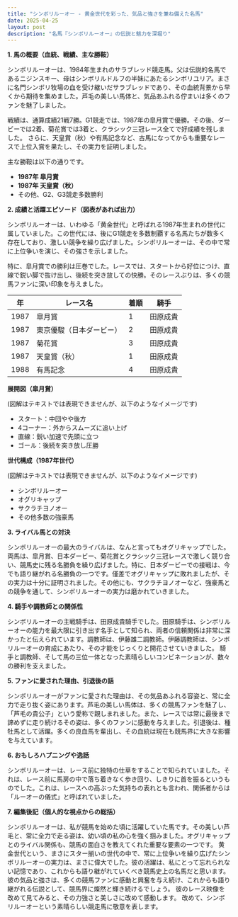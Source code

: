 ```yaml
---
title: "シンボリルーオー - 黄金世代を彩った、気品と強さを兼ね備えた名馬"
date: 2025-04-25
layout: post
description: "名馬『シンボリルーオー』の伝説と魅力を深堀り"
---
```


**1. 馬の概要（血統、戦績、主な勝鞍）**

シンボリルーオーは、1984年生まれのサラブレッド競走馬。父は伝説的名馬であるニジンスキー、母はシンボリルドルフの半妹にあたるシンボリユリア。まさに名門シンボリ牧場の血を受け継いだサラブレッドであり、その血統背景から早くから期待を集めました。芦毛の美しい馬体と、気品あふれる佇まいは多くのファンを魅了しました。

戦績は、通算成績21戦7勝。G1競走では、1987年の皐月賞で優勝。その後、ダービーでは2着、菊花賞では3着と、クラシック三冠レース全てで好成績を残しました。  さらに、天皇賞（秋）や有馬記念など、古馬になってからも重要なレースで上位入賞を果たし、その実力を証明しました。

主な勝鞍は以下の通りです。

* **1987年 皐月賞**
* **1987年 天皇賞（秋）**
* その他、G2、G3競走多数勝利


**2. 成績と活躍エピソード（図表があれば出力）**

シンボリルーオーは、いわゆる「黄金世代」と呼ばれる1987年生まれの世代に属していました。この世代には、後にG1競走を多数制覇する名馬たちが数多く存在しており、激しい競争を繰り広げました。シンボリルーオーは、その中で常に上位争いを演じ、その強さを示しました。

特に、皐月賞での勝利は圧巻でした。レースでは、スタートから好位につけ、直線で鋭い脚で抜け出し、後続を突き放しての快勝。そのレースぶりは、多くの競馬ファンに深い印象を与えました。

| 年 | レース名       | 着順 | 騎手       |
|---|---------------|-----|-------------|
| 1987 | 皐月賞         | 1   | 田原成貴     |
| 1987 | 東京優駿（日本ダービー） | 2   | 田原成貴     |
| 1987 | 菊花賞         | 3   | 田原成貴     |
| 1987 | 天皇賞（秋）   | 1   | 田原成貴     |
| 1988 | 有馬記念       | 4   | 田原成貴     |


**展開図（皐月賞）**

(図解はテキストでは表現できませんが、以下のようなイメージです)

* スタート：中団やや後方
* 4コーナー：外からスムーズに追い上げ
* 直線：鋭い加速で先頭に立つ
* ゴール：後続を突き放し圧勝


**世代構成（1987年世代）**

(図解はテキストでは表現できませんが、以下のようなイメージです)

* シンボリルーオー
* オグリキャップ
* サクラチヨノオー
* その他多数の強豪馬


**3. ライバル馬との対決**

シンボリルーオーの最大のライバルは、なんと言ってもオグリキャップでした。両馬は、皐月賞、日本ダービー、菊花賞とクラシック三冠レースで激しく競り合い、競馬史に残る名勝負を繰り広げました。特に、日本ダービーでの接戦は、今でも語り継がれる名勝負の一つです。僅差でオグリキャップに敗れましたが、その実力は十分に証明されました。その他にも、サクラチヨノオーなど、強豪馬との競争を通して、シンボリルーオーの実力は磨かれていきました。


**4. 騎手や調教師との関係性**

シンボリルーオーの主戦騎手は、田原成貴騎手でした。田原騎手は、シンボリルーオーの能力を最大限に引き出す名手として知られ、両者の信頼関係は非常に深かったと伝えられています。調教師は、伊藤雄二調教師。伊藤調教師は、シンボリルーオーの育成にあたり、その才能をじっくりと開花させていきました。  騎手と調教師、そして馬の三位一体となった素晴らしいコンビネーションが、数々の勝利を支えました。


**5. ファンに愛された理由、引退後の話**

シンボリルーオーがファンに愛された理由は、その気品あふれる容姿と、常に全力で走り抜く姿にあります。芦毛の美しい馬体は、多くの競馬ファンを魅了し、「芦毛の貴公子」という愛称で親しまれました。また、レースでは常に最後まで諦めずに走り続けるその姿は、多くのファンに感動を与えました。引退後は、種牡馬として活躍。多くの良血馬を輩出し、その血統は現在も競馬界に大きな影響を与えています。


**6. おもしろハプニングや逸話**

シンボリルーオーは、レース前に独特の仕草をすることで知られていました。それは、レース前に馬房の中で落ち着きなく歩き回り、しきりに首を振るというものでした。これは、レースへの高ぶった気持ちの表れとも言われ、関係者からは「ルーオーの儀式」と呼ばれていました。


**7. 編集後記（個人的な視点からの総括）**

シンボリルーオーは、私が競馬を始めた頃に活躍していた馬です。その美しい芦毛と、常に全力で走る姿は、幼い頃の私の心を強く掴みました。オグリキャップとのライバル関係も、競馬の面白さを教えてくれた重要な要素の一つです。  黄金世代という、まさにスター揃いの世代の中で、常に上位争いを繰り広げたシンボリルーオーの実力は、まさに偉大でした。彼の活躍は、私にとって忘れられない記憶であり、これからも語り継がれていくべき競馬史上の名馬だと思います。  彼の気品と強さは、多くの競馬ファンに感動と興奮を与え続け、これからも語り継がれる伝説として、競馬界に燦然と輝き続けるでしょう。  彼のレース映像を改めて見てみると、その力強さと美しさに改めて感動します。  改めて、シンボリルーオーという素晴らしい競走馬に敬意を表します。
